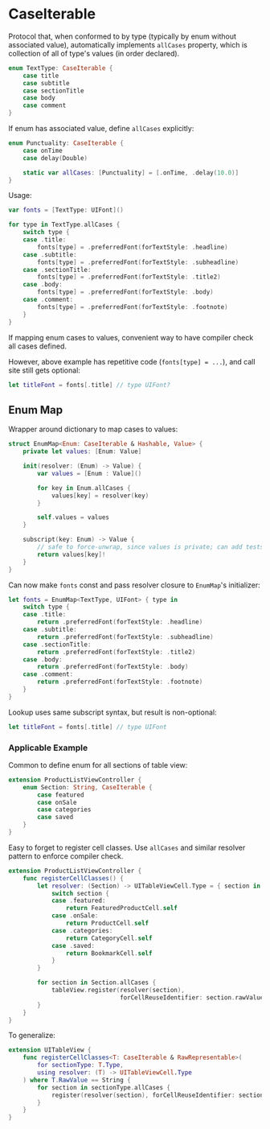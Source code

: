 # CaseIterable

Protocol that, when conformed to by type (typically by enum without associated value), automatically implements `allCases` property, which is collection of all of type's values (in order declared).

```swift
enum TextType: CaseIterable {
    case title
    case subtitle
    case sectionTitle
    case body
    case comment
}
```

If enum has associated value, define `allCases` explicitly:

```swift
enum Punctuality: CaseIterable {
    case onTime
    case delay(Double)

    static var allCases: [Punctuality] = [.onTime, .delay(10.0)]
}
```

Usage:

```swift
var fonts = [TextType: UIFont]()

for type in TextType.allCases {
    switch type {
    case .title:
        fonts[type] = .preferredFont(forTextStyle: .headline)
    case .subtitle:
        fonts[type] = .preferredFont(forTextStyle: .subheadline)
    case .sectionTitle:
        fonts[type] = .preferredFont(forTextStyle: .title2)
    case .body:
        fonts[type] = .preferredFont(forTextStyle: .body)
    case .comment:
        fonts[type] = .preferredFont(forTextStyle: .footnote)
    }
}
```

If mapping enum cases to values, convenient way to have compiler check all cases defined.

However, above example has repetitive code (`fonts[type] = ...`), and call site still gets optional:

```swift
let titleFont = fonts[.title] // type UIFont?
```

## Enum Map

Wrapper around dictionary to map cases to values:

```swift
struct EnumMap<Enum: CaseIterable & Hashable, Value> {
    private let values: [Enum: Value]

    init(resolver: (Enum) -> Value) {
        var values = [Enum : Value]()

        for key in Enum.allCases {
            values[key] = resolver(key)
        }

        self.values = values
    }

    subscript(key: Enum) -> Value {
        // safe to force-unwrap, since values is private; can add tests to make sure
        return values[key]!
    }
}
```

Can now make `fonts` const and pass resolver closure to `EnumMap`'s initializer:

```swift
let fonts = EnumMap<TextType, UIFont> { type in
    switch type {
    case .title:
        return .preferredFont(forTextStyle: .headline)
    case .subtitle:
        return .preferredFont(forTextStyle: .subheadline)
    case .sectionTitle:
        return .preferredFont(forTextStyle: .title2)
    case .body:
        return .preferredFont(forTextStyle: .body)
    case .comment:
        return .preferredFont(forTextStyle: .footnote)
    }
}
```

Lookup uses same subscript syntax, but result is non-optional:

```swift
let titleFont = fonts[.title] // type UIFont
```

### Applicable Example

Common to define enum for all sections of table view:

```swift
extension ProductListViewController {
    enum Section: String, CaseIterable {
        case featured
        case onSale
        case categories
        case saved
    }
}
```

Easy to forget to register cell classes. Use `allCases` and similar resolver pattern to enforce compiler check.

```swift
extension ProductListViewController {
    func registerCellClasses() {
        let resolver: (Section) -> UITableViewCell.Type = { section in
            switch section {
            case .featured:
                return FeaturedProductCell.self
            case .onSale:
                return ProductCell.self
            case .categories:
                return CategoryCell.self
            case .saved:
                return BookmarkCell.self
            }
        }

        for section in Section.allCases {
            tableView.register(resolver(section),
                               forCellReuseIdentifier: section.rawValue)
        }
    }
}
```

To generalize:

```swift
extension UITableView {
    func registerCellClasses<T: CaseIterable & RawRepresentable>(
        for sectionType: T.Type,
        using resolver: (T) -> UITableViewCell.Type
    ) where T.RawValue == String {
        for section in sectionType.allCases {
            register(resolver(section), forCellReuseIdentifier: section.rawValue)
        }
    }
}
```
